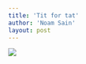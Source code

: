 ```yaml
---
title: 'Tit for tat'
author: 'Noam Sain'
layout: post
---
```


[![](http://1.bp.blogspot.com/_8aN4krk1nsk/SxcREUh2goI/AAAAAAAAASY/DWfyQTkf4y4/s400/ATT00083.jpg)](http://1.bp.blogspot.com/_8aN4krk1nsk/SxcREUh2goI/AAAAAAAAASY/DWfyQTkf4y4/s1600-h/ATT00083.jpg)